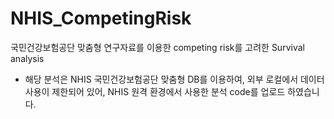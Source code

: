 # NHIS_CompetingRisk
국민건강보험공단 맞춤형 연구자료를 이용한 competing risk를 고려한 Survival analysis


- 해당 분석은 NHIS 국민건강보험공단 맞춤형 DB를 이용하여, 외부 로컬에서 데이터 사용이 제한되어 있어, NHIS 원격 환경에서 사용한 분석 code를 업로드 하였습니다.
  
